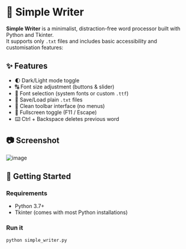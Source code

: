 # 📝 Simple Writer

**Simple Writer** is a minimalist, distraction-free word processor built with Python and Tkinter.  
It supports only `.txt` files and includes basic accessibility and customisation features:

## ✨ Features

- 🌓 Dark/Light mode toggle
- 🔠 Font size adjustment (buttons & slider)
- 🎨 Font selection (system fonts or custom `.ttf`)
- 💾 Save/Load plain `.txt` files
- 🧹 Clean toolbar interface (no menus)
- 🧱 Fullscreen toggle (F11 / Escape)
- ⌨️ Ctrl + Backspace deletes previous word

## 📷 Screenshot

![image](https://github.com/user-attachments/assets/425a8bf8-952f-410d-8647-ec1458c90964)


## 🚀 Getting Started

### Requirements

- Python 3.7+
- Tkinter (comes with most Python installations)

### Run it

```bash
python simple_writer.py
